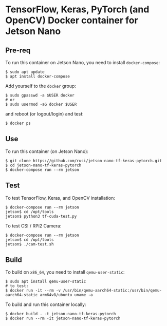 # TensorFlow, Keras, PyTorch (and OpenCV) Docker container for Jetson Nano

## Pre-req
To run this container on Jetson Nano, you need to install `docker-compose`:
```
$ sudo apt update
$ apt install docker-compose
```

Add yourself to the `docker` group:
```
$ sudo gpasswd -a $USER docker
# or
$ sudo usermod -aG docker $USER
```
and reboot (or logout/login) and test:
```
$ docker ps
```

## Use
To run this container (on Jetson Nano):
```
$ git clone https://github.com/rusi/jetson-nano-tf-keras-pytorch.git
$ cd jetson-nano-tf-keras-pytorch
$ docker-compose run --rm jetson
```

## Test
To test TensorFlow, Keras, and OpenCV installation:
```
$ docker-compose run --rm jetson
jetson$ cd /opt/tools
jetson$ python3 tf-cuda-test.py
```

To test CSI / RPi2 Camera:
```
$ docker-compose run --rm jetson
jetson$ cd /opt/tools
jetson$ ./cam-test.sh
```

## Build
To build on `x86_64`, you need to install `qemu-user-static`:
```
$ sudo apt install qemu-user-static
# to test:
$ docker run -it --rm -v /usr/bin/qemu-aarch64-static:/usr/bin/qemu-aarch64-static arm64v8/ubuntu uname -a
```

To build and run this container locally:
```
$ docker build . -t jetson-nano-tf-keras-pytorch
$ docker run --rm -it jetson-nano-tf-keras-pytorch
```
